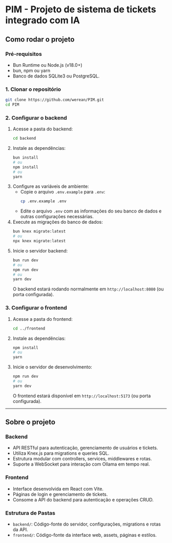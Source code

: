 # PIM - Projeto de sistema de tickets integrado com IA

## Como rodar o projeto

### Pré-requisitos
- Bun Runtime ou Node.js (v18.0+) 
- bun, npm ou yarn
- Banco de dados SQLite3 ou PostgreSQL.

### 1. Clonar o repositório
```bash
git clone https://github.com/werean/PIM.git
cd PIM
```

### 2. Configurar o backend

1. Acesse a pasta do backend:
   ```bash
   cd backend
   ```
2. Instale as dependências:
   ```bash
   bun install
   # ou
   npm install
   # ou
   yarn
   ```
3. Configure as variáveis de ambiente:
   - Copie o arquivo `.env.example` para `.env`:
     ```bash
     cp .env.example .env
     ```
   - Edite o arquivo `.env` com as informações do seu banco de dados e outras configurações necessárias.
4. Execute as migrações do banco de dados:
   ```bash
   bun knex migrate:latest
   # ou
   npx knex migrate:latest
   ```
5. Inicie o servidor backend:
   ```bash
   bun run dev
   # ou
   npm run dev
   # ou
   yarn dev
   ```
   O backend estará rodando normalmente em `http://localhost:8080` (ou porta configurada).

### 3. Configurar o frontend

1. Acesse a pasta do frontend:
   ```bash
   cd ../frontend
   ```
2. Instale as dependências:
   ```bash
   npm install
   # ou
   yarn
   ```
3. Inicie o servidor de desenvolvimento:
   ```bash
   npm run dev
   # ou
   yarn dev
   ```
   O frontend estará disponível em `http://localhost:5173` (ou porta configurada).

---

## Sobre o projeto

### Backend
- API RESTful para autenticação, gerenciamento de usuários e tickets.
- Utiliza Knex.js para migrations e queries SQL.
- Estrutura modular com controllers, services, middlewares e rotas.
- Suporte a WebSocket para interação com Ollama em tempo real.

### Frontend
- Interface desenvolvida em React com Vite.
- Páginas de login e gerenciamento de tickets.
- Consome a API do backend para autenticação e operações CRUD.

### Estrutura de Pastas
- `backend/`: Código-fonte do servidor, configurações, migrations e rotas da API.
- `frontend/`: Código-fonte da interface web, assets, páginas e estilos.


